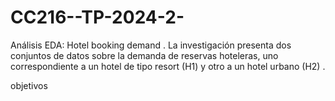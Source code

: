# CC216--TP-2024-2-
Análisis EDA: Hotel booking demand . La investigación presenta dos conjuntos de datos sobre la demanda de reservas hoteleras, uno correspondiente a un hotel de tipo resort (H1) y otro a un hotel urbano (H2) .

objetivos
